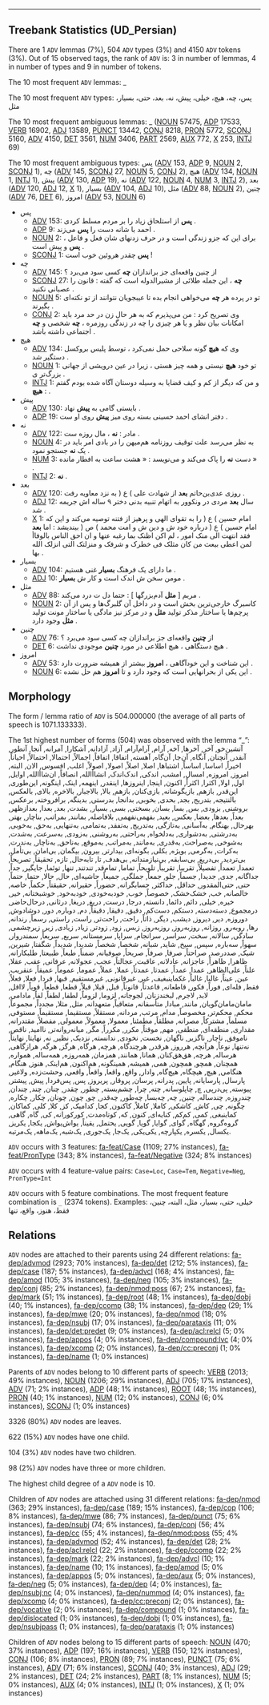 

--------------------------------------------------------------------------------

## Treebank Statistics (UD_Persian)

There are 1 `ADV` lemmas (7%), 504 `ADV` types (3%) and 4150 `ADV` tokens (3%).
Out of 15 observed tags, the rank of `ADV` is: 3 in number of lemmas, 4 in number of types and 9 in number of tokens.

The 10 most frequent `ADV` lemmas: _

The 10 most frequent `ADV` types:  پس، چه، هیچ، خیلی، پیش، نه، بعد، حتی، بسیار، مثل

The 10 most frequent ambiguous lemmas: _ ([NOUN]() 57475, [ADP]() 17533, [VERB]() 16902, [ADJ]() 13589, [PUNCT]() 13442, [CONJ]() 8218, [PRON]() 5772, [SCONJ]() 5160, [ADV]() 4150, [DET]() 3561, [NUM]() 3406, [PART]() 2569, [AUX]() 772, [X]() 253, [INTJ]() 69)

The 10 most frequent ambiguous types:  پس ([ADV]() 153, [ADP]() 9, [NOUN]() 2, [SCONJ]() 1), چه ([ADV]() 145, [SCONJ]() 27, [NOUN]() 5, [CONJ]() 2), هیچ ([ADV]() 134, [NOUN]() 1, [INTJ]() 1), پیش ([ADV]() 130, [ADP]() 19), نه ([ADV]() 122, [NOUN]() 4, [NUM]() 3, [INTJ]() 2), بعد ([ADV]() 120, [ADJ]() 12, [X]() 1), بسیار ([ADV]() 104, [ADJ]() 10), مثل ([ADV]() 88, [NOUN]() 2), چنین ([ADV]() 76, [DET]() 6), امروز ([ADV]() 53, [NOUN]() 6)


* پس
  * [ADV]() 153: <b>پس</b> از استلحاق زیاد را بر مردم مسلط کردی .
  * [ADP]() 9: احمد با شانه دست را <b>پس</b> می‌زند .
  * [NOUN]() 2: برای این که جزو زندگی است و در حرف زدنهای شان فعل و فاعل ، <b>پس</b> و پیش است .
  * [SCONJ]() 1: <b>پس</b> چقدر هروئین خوب است !
* چه
  * [ADV]() 145: از چنین واقعه‌ای جز براندازان <b>چه</b> کسی سود می‌برد ؟
  * [SCONJ]() 27: <b>چه</b> ، این جمله طلائی از مشیرالدوله است که گفته : قانون را عصبانی نکنید .
  * [NOUN]() 5: تو در پرده هر <b>چه</b> می‌خواهی انجام بده تا عیبجویان نتوانند از تو نکته‌ای بگیرند .
  * [CONJ]() 2: وی تصریح کرد : من می‌پذیرم که به هر حال زن در حد مرد باید امکانات بیان نظر و یا هر چیزی را چه در زندگی روزمره ، <b>چه</b> شخصی و <b>چه</b> اجتماعی داشته باشد .
* هیچ
  * [ADV]() 134: وی که <b>هیچ</b> گونه سلاحی حمل نمی‌کرد ، توسط پلیس بروکسل دستگیر شد .
  * [NOUN]() 1: تو خود <b>هیچ</b> نیستی و همه چیز هستی ، زیرا در عین درویشی از جهانی بزرگ‌تر ی .
  * [INTJ]() 1: و من که دیگر از کم و کیف قضایا به وسیله دوستان آگاه شده بودم گفتم : <b>هیچ</b> .
* پیش
  * [ADV]() 130: بایستی گامی به <b>پیش</b> نهاد .
  * [ADP]() 19: دفتر انشای احمد حسینی بسته روی میز <b>پیش</b> روی او ست .
* نه
  * [ADV]() 122: مادر : <b>نه</b> ، مال روزه‌ ست .
  * [NOUN]() 4: به نظر می‌رسد علت توقیف روزنامه هم‌میهن را در بادی امر باید در یک <b>نه</b> جستجو نمود .
  * [NUM]() 3: دست <b>نه</b> را پاک می‌کند و می‌نویسد : « هشت ساعت به افطار مانده » .
  * [INTJ]() 2: <b>نه</b> .
* بعد
  * [ADV]() 120: روزی عدی‌بن‌حاتم <b>بعد</b> از شهادت علی ) ع ( به نزد معاویه رفت .
  * [ADJ]() 12: سال <b>بعد</b> مردی در ونکوور به اتهام تنبیه بدنی دختر ۹ ساله‌ اش جریمه شد .
  * [X]() 1: امام حسین ) ع ( را به تقوای الهی و پرهیز از فتنه توصیه می‌کند و این که امام حسین ) ع ( درباره خود ش و دین ش و امت محمد ) ص ( بیندیشد : اما <b>بعد</b> فقد انتهت الی منک امور ، لم اکن اظنک بما رغبه عنها و ان احق الناس بالوفاأ لمن اعطی بیعث من کان مثلک فی خطرک و شرفک و منزلتک التی انزلک الله بها .
* بسیار
  * [ADV]() 104: ما دارای یک فرهنگ <b>بسیار</b> غنی هستیم .
  * [ADJ]() 10: مومن سخن ش اندک است و کار ش <b>بسیار</b> .
* مثل
  * [ADV]() 88: مریم [ <b>مثل</b> آدم‌بزرگها ] : حتما دل ت درد می‌کند .
  * [NOUN]() 2: کاسبرگ خارجی‌ترین بخش است و در داخل آن گلبرگ‌ها و پس از آن پرچم‌ها یا ساختار مذکر تولید <b>مثل</b> و در مرکز نیز مادگی یا ساختار مونت تولید <b>مثل</b> وجود دارد .
* چنین
  * [ADV]() 76: از <b>چنین</b> واقعه‌ای جز براندازان چه کسی سود می‌برد ؟
  * [DET]() 6: هیچ دستگاهی ، هیچ اطلاعی در مورد <b>چنین</b> موجودی نداشت .
* امروز
  * [ADV]() 53: این شناخت و این خودآگاهی ، <b>امروز</b> بیشتر از همیشه ضرورت دارد .
  * [NOUN]() 6: این یکی از بحرانهایی است که وجود دارد و تا <b>امروز</b> هم حل نشده .

## Morphology

The form / lemma ratio of `ADV` is 504.000000 (the average of all parts of speech is 1071.133333).

The 1st highest number of forms (504) was observed with the lemma “_”: آتشین‌خو, آخر, آخرها, آخه, آرام, آرام‌آرام, آزاد, آزادانه, آشکارا, آمرانه, آنجا, آنطور, آنقدر, آنچنان, آنگاه, آن‌جا, آن‌گاه, آهسته, اتفاقا, اتفاقاً, اجمالاً, احتمالا, احتمالاً, احیاناً, اخیراً, اساسا, اساساً, اشتباها, اصلا, اصلاً, اصولا, اصولاً, اغلب, افسوس, الان, البته, امروز, امروزه, امسال, امشب, اندکی, اندک‌اندک, انشاأالله, انصافاً, ان‌شاأالله, اوایل, اول, اولا, اکثرا, اکثراً, اکنون, اینجا, اینروزها, اینقدر, اینهمه, اینک, اینگونه, این‌طوری, این‌قدر, بازهم, بازیگوشانه, بازی‌کنان, باز‌هم, بالا, بالاجبار, بالاخره, بالای, بالعکس, بالنتیجه, بتدریج, بجد, بحدی, بخوبی, بدانجا, بدرستی, بدینگه, برافروخته, برعکس, بروشنی, بزودی, بس, بسا, بسان, بسختی, بسی, بسیار, بشدت, بعد, بعدا, بعدازظهر, بعداً, بعدها, بعضا, بعکس, بعید, بفهمی‌نفهمی, بلافاصله, بمانند, بمراتب, بناچار, بهتر, بهرحال, بهنگام, به‌آسانی, به‌تازگی, به‌تدریج, به‌تفقد, به‌تمامی, به‌تنهایی, به‌حق, به‌خوبی, به‌درشتی, به‌دشواری, به‌دلخواه, به‌راحتی, به‌روشنی, به‌زودی, به‌سرعت, به‌شدت, به‌شوخی, به‌صراحت, به‌قدری, به‌مانند, به‌مراتب, به‌موقع, به‌ناحق, به‌ناچار, به‌ندرت, به‌کرات, به‌گرمی, بویژه, بکلی, بگونه‌ای, بیدارتر, بیرون, بیگمان, بی‌امان, بی‌تأمل, بی‌تردید, بی‌دریغ, بی‌سابقه, بی‌نیازمندانه, بی‌هدف, تا, تابه‌حال, تازه, تحقیقاً, تصریحاً, تعمدا, تعمداً, تفصیلاً, تقریبا, تقریباً, تلویحاً, تماما, تمام‌قد, تند‌تند, تنها, توئما, جایگیر, جداً, جداگانه, جدی, جدیدا, جسماً, جلو, جمعاً, جملگی, جمیعاً, حاشیه‌ای, حال, حالا, حتما, حتماً, حتی, حتی‌المقدور, حداقل, حداکثر, حسابگرانه, حضوراً, حقیرانه, حقیقتاً, حکماً, خاصه, خالصانه, خب, خشک‌خشک, خصوصاً, خوب, خودبه‌خودی, خود‌به‌خود, خوشبختانه, خیر, خیره, خیلی, دائم, دائما, دانسته, درجا, درست, دریغ, دریغا, در‌ثانی, در‌حال‌حاضر, در‌مجموع, دسته‌دسته, دستکم, دست‌کم, دقیق, دقیقا, دقیقاً, دم, دوباره, دور, دوشادوش, دو‌روزه, دیر, دیروز, دیشب, دیگر, ذاتاً, راحت, راحت‌تر, راست, راستی, رسماً, رندانه, رها, روبه‌رو, روزانه, روزبه‌روز, روز‌به‌روز, زبس, زود, زودتر, زیاد, زیادی, زیر, زیرچشمی, سادگی, سالانه, سخت, سراسر, سرانجام, سراپا, سرمستانه, سریع, سریعاً, سمندروار, سهواً, سه‌باره, سپس, سیخ, شاید, شبانه, شخصا, شخصاً, شدیدا, شدیداً, شگفتا, شیرین, شیک, صددرصد, صراحتاً, صرفا, صرفاً, صریحاً, صوفیانه, ضمناً, طبعاً, طبیعتا, طلبکارانه, ظاهرا, ظاهراً, عاجزانه, عادلانه, عاقبت, عجالتاً, عجب, عجولانه, عرفانی, عقب, عقلا, علناً, علی‌الظاهر, عمدا, عمداً, عمدتا, عمدتاً, عملا, عملاً, عموما, عموماً, عمیقاً, عنقریب, عین, عیناً, غالبا, غالباً, غکما‌ینبغیف, غیر, غیرقانونی, غیرمستقیم, فبها, فردا, فعلا, فعلاً, فقط, فله‌ای, فوراً, فکور, قاطعانه, قاعدتاً, قانوناً, قبل, قبلا, قبلاً, قطعا, قطعاً, قویاً, لااقل, لابد, لاجرم, لبخند‌زنان, لجوجانه, لزوما, لزوماً, لطفا, لطفاً, لفاً, مادامی, مامان‌مامان‌گویان, مانند, مبادا, متأسفانه, متعاقباً, متعهدانه, مثل, مثلا, مجدداً, مجموعاً, محکم, محکم‌تر, مخصوصاً, مدام, مرتب, مردانه, مستقلاً, مستقیما, مستقیماً, مستوفی, مسلماً, مشترکاً, مصرانه, مطلقاً, مطمئنا, معمولا, معمولاً, معمولی, مفصلاً, مقتدرانه, مقداری, منطقه‌ای, منطقی, مهم, موقتاً, مکرر, مکرراً, مگر, میانه‌روانه‌تر, ناامید, ناقص, ناموفق, ناچار, ناگزیر, ناگهان, نخست, نخودی, ندانسته, نزدیک, نظیر, نه, نهایتا, نهایتاً, نه‌تنها, نوعاً, هرآنچه, هرروز, هرقدر, هرچند‌گاه, هرچه, هرگاه, هرگز, هرگه, هر‌از‌گاهی, هر‌ساله, هر‌چه, هق‌هق‌کنان, همانا, همانند, همزمان, همه‌روزه, همه‌ساله, همواره, همچنان, همچو, همچون, همی, همیشه, همینگونه, هم‌اکنون, هم‌اینک, هنوز, هنگام, هنگامی, هیچ, هیچگاه, هیچ‌گاه, وادار, واقع, واقعا, واقعاً, واقعی, وحشت‌زده, و‌لا‌غیر, پارسال, پارسایانه, پایین, پدرانه, پرسان, پروقار, پریروز, پس, پس‌فردا, پیش, پیشتر, پیوسته, پی‌درپی, چ, چاپلوسانه, چته, چرا, چشم‌بسته, چطور, چقدر, چنان, چند, چندان, چند‌روزه, چند‌ساله, چنین, چه, چه‌بسا, چه‌طور, چه‌قدر, چو, چون, چونان, چکار, چکاره‌, چگونه, چی, کاش, کاشکی, کاملا, کاملاً, کاکنون, کجا, کدامیک, کز, کلا, کلی, کماکان, کماینبغی, کمی, کم‌کم, کنایه‌ای, کنون, که, کوتاه‌مدت, کورکورانه, کی, گاه, گاهی, گروه‌گروه, گهگاه, گوای, گوایا, گویا, گویی, یحتمل, یقیناً, یواش‌یواش, یکجا, یکریز, یکسال, یکسره, یکپارچه, یکی‌یکی, یک‌جا, یک‌جوری, یک‌شبه, یک‌ماهه, یک‌مرتبه.

`ADV` occurs with 3 features: [fa-feat/Case]() (1109; 27% instances), [fa-feat/PronType]() (343; 8% instances), [fa-feat/Negative]() (324; 8% instances)

`ADV` occurs with 4 feature-value pairs: `Case=Loc`, `Case=Tem`, `Negative=Neg`, `PronType=Int`

`ADV` occurs with 5 feature combinations.
The most frequent feature combination is `_` (2374 tokens).
Examples: خیلی، حتی، بسیار، مثل، البته، چنین، فقط، هنوز، واقع، تنها


## Relations

`ADV` nodes are attached to their parents using 24 different relations: [fa-dep/advmod]() (2923; 70% instances), [fa-dep/det]() (212; 5% instances), [fa-dep/case]() (187; 5% instances), [fa-dep/advcl]() (168; 4% instances), [fa-dep/amod]() (105; 3% instances), [fa-dep/neg]() (105; 3% instances), [fa-dep/conj]() (85; 2% instances), [fa-dep/nmod:poss]() (67; 2% instances), [fa-dep/mark]() (51; 1% instances), [fa-dep/root]() (48; 1% instances), [fa-dep/dobj]() (40; 1% instances), [fa-dep/ccomp]() (38; 1% instances), [fa-dep/dep]() (29; 1% instances), [fa-dep/mwe]() (20; 0% instances), [fa-dep/nmod]() (18; 0% instances), [fa-dep/nsubj]() (17; 0% instances), [fa-dep/parataxis]() (11; 0% instances), [fa-dep/det:predet]() (9; 0% instances), [fa-dep/acl:relcl]() (5; 0% instances), [fa-dep/appos]() (4; 0% instances), [fa-dep/compound:lvc]() (4; 0% instances), [fa-dep/xcomp]() (2; 0% instances), [fa-dep/cc:preconj]() (1; 0% instances), [fa-dep/name]() (1; 0% instances)

Parents of `ADV` nodes belong to 10 different parts of speech: [VERB]() (2013; 49% instances), [NOUN]() (1206; 29% instances), [ADJ]() (705; 17% instances), [ADV]() (71; 2% instances), [ADP]() (48; 1% instances), [ROOT]() (48; 1% instances), [PRON]() (40; 1% instances), [NUM]() (12; 0% instances), [CONJ]() (6; 0% instances), [SCONJ]() (1; 0% instances)

3326 (80%) `ADV` nodes are leaves.

622 (15%) `ADV` nodes have one child.

104 (3%) `ADV` nodes have two children.

98 (2%) `ADV` nodes have three or more children.

The highest child degree of a `ADV` node is 10.

Children of `ADV` nodes are attached using 31 different relations: [fa-dep/nmod]() (363; 29% instances), [fa-dep/case]() (189; 15% instances), [fa-dep/cop]() (106; 8% instances), [fa-dep/mwe]() (86; 7% instances), [fa-dep/punct]() (75; 6% instances), [fa-dep/nsubj]() (74; 6% instances), [fa-dep/conj]() (56; 4% instances), [fa-dep/cc]() (55; 4% instances), [fa-dep/nmod:poss]() (55; 4% instances), [fa-dep/advmod]() (52; 4% instances), [fa-dep/det]() (28; 2% instances), [fa-dep/acl:relcl]() (22; 2% instances), [fa-dep/ccomp]() (22; 2% instances), [fa-dep/mark]() (22; 2% instances), [fa-dep/advcl]() (10; 1% instances), [fa-dep/name]() (10; 1% instances), [fa-dep/amod]() (5; 0% instances), [fa-dep/appos]() (5; 0% instances), [fa-dep/aux]() (5; 0% instances), [fa-dep/neg]() (5; 0% instances), [fa-dep/dep]() (4; 0% instances), [fa-dep/nsubj:nc]() (4; 0% instances), [fa-dep/nummod]() (4; 0% instances), [fa-dep/xcomp]() (4; 0% instances), [fa-dep/cc:preconj]() (2; 0% instances), [fa-dep/vocative]() (2; 0% instances), [fa-dep/compound]() (1; 0% instances), [fa-dep/dislocated]() (1; 0% instances), [fa-dep/dobj]() (1; 0% instances), [fa-dep/nsubjpass]() (1; 0% instances), [fa-dep/parataxis]() (1; 0% instances)

Children of `ADV` nodes belong to 15 different parts of speech: [NOUN]() (470; 37% instances), [ADP]() (197; 16% instances), [VERB]() (150; 12% instances), [CONJ]() (106; 8% instances), [PRON]() (89; 7% instances), [PUNCT]() (75; 6% instances), [ADV]() (71; 6% instances), [SCONJ]() (40; 3% instances), [ADJ]() (29; 2% instances), [DET]() (24; 2% instances), [PART]() (8; 1% instances), [NUM]() (5; 0% instances), [AUX]() (4; 0% instances), [INTJ]() (1; 0% instances), [X]() (1; 0% instances)

